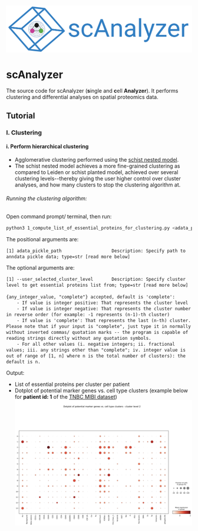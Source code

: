 ![scAnalyzer](/readme-images/scAnalyzer-logo.png)

# scAnalyzer
The source code for scAnalyzer (**s**ingle and **c**ell **Analyzer**). It performs clustering and differential analyses on spatial proteomics data.

## Tutorial
### I. Clustering
#### i. Perform hierarchical clustering
- Agglomerative clustering performed using the [schist nested model](https://schist.readthedocs.io/en/latest/clustering_pbmc.html#clustering-pbmc).
- The schist nested model achieves a more fine-grained clustering as compared to Leiden or schist planted model, achieved over several clustering levels--thereby giving the user higher control over cluster analyses, and how many clusters to stop the clustering algorithm at.
###### Running the clustering algorithm:
Open command prompt/ terminal, then run:
```bash
python3 1_compute_list_of_essential_proteins_for_clustering.py <adata_pickle_path> --user_selected_cluster_level <user_selected_cluster_level>
```

The positional arguments are:
```
[1] adata_pickle_path                   Description: Specify path to anndata pickle data; type=str [read more below]
```

The optional arguments are:
```
[1] --user_selected_cluster_level       Description: Specify cluster level to get essential proteins list from; type=str [read more below]

{any_integer_value, "complete"} accepted, default is 'complete':
    - If value is integer positive: That represents the cluster level
    - If value is integer negative: That represents the cluster number in reverse order (for example: -1 represents (n-1)-th cluster)
    - If value is 'complete': That represents the last (n-th) cluster. Please note that if your input is "complete", just type it in normally without inverted commas/ quotation marks -- the program is capable of reading strings directly without any quotation symbols.
    - For all other values (i. negative integers; ii. fractional values; iii. any strings other than "complete"; iv. integer value is out of range of [1, n] where n is the total number of clusters): the default is n.
```

Output:
- List of essential proteins per cluster per patient
- Dotplot of potential marker genes vs. cell type clusters (example below for **patient id: 1** of the [TNBC MIBI dataset](https://www.science.org/doi/full/10.1126/sciadv.aax5851))
![dotplot_____PatientID-1_____ClusteringLevel-2](readme-images/dotplot_____PatientID-1_____ClusteringLevel-2.png)
